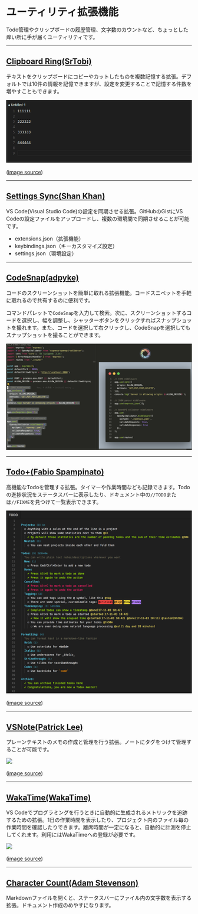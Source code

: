# ユーティリティ拡張機能

Todo管理やクリップボードの履歴管理、文字数のカウントなど、ちょっとした痒い所に手が届くユーティリティです。

---
## [Clipboard Ring(SrTobi)](https://marketplace.visualstudio.com/items?itemName=SirTobi.code-clip-ring)

テキストをクリップボードにコピーやカットしたものを複数記憶する拡張。デフォルトでは10件の情報を記憶できますが、設定を変更することで記憶する件数を増やすこともできます。

![](https://github.com/SrTobi/code-clip-ring/raw/master/images/preview.gif)

([image source](https://marketplace.visualstudio.com/items?itemName=SirTobi.code-clip-ring))

---
## [Settings Sync(Shan Khan)](https://marketplace.visualstudio.com/items?itemName=Shan.code-settings-sync)

VS Code(Visual Studio Code)の設定を同期させる拡張。GitHubのGistにVS Codeの設定ファイルをアップロードし、複数の環境間で同期させることが可能です。

+ extensions.json（拡張機能）
+ keybindings.json（キーカスタマイズ設定）
+ settings.json（環境設定）


---
## [CodeSnap(adpyke)](https://marketplace.visualstudio.com/items?itemName=adpyke.codesnap)

コードのスクリーンショットを簡単に取れる拡張機能。コードスニペットを手軽に取れるので共有するのに便利です。

コマンドパレットで`CodeSnap`を入力して検索。次に、スクリーンショットするコードを選択し、幅を調整し、シャッターボタンをクリックすればスナップショットを撮れます。また、コードを選択して右クリックし、CodeSnapを選択してもスナップショットを撮ることができます。


![](images/codesnap.png)

---
## [Todo+(Fabio Spampinato)](https://marketplace.visualstudio.com/items?itemName=fabiospampinato.vscode-todo-plus)

高機能なTodoを管理する拡張。タイマーや作業時間なども記録できます。Todoの進捗状況をステータスバーに表示したり、ドキュメント中の`//TODO`または`//FIXME`を見つけて一覧表示できます。

![](https://github.com/fabiospampinato/vscode-todo-plus/raw/master/resources/demo/syntax.png)

([image source](https://marketplace.visualstudio.com/items?itemName=fabiospampinato.vscode-todo-plus))

---
## [VSNote(Patrick Lee)](https://marketplace.visualstudio.com/items?itemName=patricklee.vsnotes)

プレーンテキストのメモの作成と管理を行う拡張。ノートにタグをつけて管理することが可能です。

![](https://github.com/patleeman/VSNotes/raw/master/img/vsnotes_commands.png)

([image source](https://marketplace.visualstudio.com/items?itemName=patricklee.vsnotes))

---
## [WakaTime(WakaTime)](https://marketplace.visualstudio.com/items?itemName=WakaTime.vscode-wakatime)

VS Codeでプログラミングを行うときに自動的に生成されるメトリックを追跡するための拡張。1日の作業時間を表示したり、プロジェクト内のファイル毎の作業時間を確認したりできます。離席時間が一定になると、自動的に計測を停止してくれます。利用にはWakaTimeへの登録が必要です。

![](https://wakatime.com/static/img/ScreenShots/Screen-Shot-2016-03-21.png)

([image source](https://marketplace.visualstudio.com/items?itemName=WakaTime.vscode-wakatime))

---
## [Character Count(Adam Stevenson)](https://marketplace.visualstudio.com/items?itemName=stevensona.character-count)

Markdownファイルを開くと、ステータスバーにファイル内の文字数を表示する拡張。ドキュメント作成のめやすになります。

